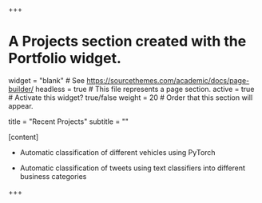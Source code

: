 +++
# A Projects section created with the Portfolio widget.
widget = "blank"  # See https://sourcethemes.com/academic/docs/page-builder/
headless = true  # This file represents a page section.
active = true  # Activate this widget? true/false
weight = 20  # Order that this section will appear.

title = "Recent Projects"
subtitle = ""

[content]
 - Automatic classification of different vehicles using PyTorch
 
 - Automatic classification of tweets using text classifiers into different business categories
 
+++

